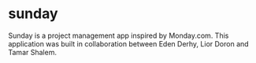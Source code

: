 # sunday

Sunday is a project management app inspired by Monday.com.
This application was built in collaboration between Eden Derhy, Lior Doron and Tamar Shalem.
